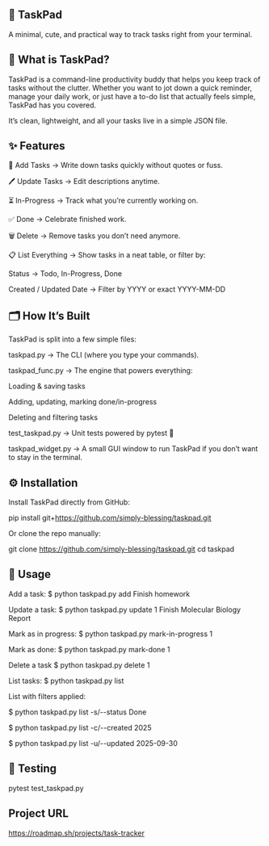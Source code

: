 ## 🌸 TaskPad

A minimal, cute, and practical way to track tasks right from your terminal.

## 📖 What is TaskPad?

TaskPad is a command-line productivity buddy that helps you keep track of tasks without the clutter.
Whether you want to jot down a quick reminder, manage your daily work, or just have a to-do list that actually feels simple, TaskPad has you covered.

It’s clean, lightweight, and all your tasks live in a simple JSON file.

## ✨ Features 

🌟 Add Tasks → Write down tasks quickly without quotes or fuss.

🖊 Update Tasks → Edit descriptions anytime.

⏳ In-Progress → Track what you’re currently working on.

✅ Done → Celebrate finished work.

🗑 Delete → Remove tasks you don’t need anymore.

📋 List Everything → Show tasks in a neat table, or filter by:

Status → Todo, In-Progress, Done

Created / Updated Date → Filter by YYYY or exact YYYY-MM-DD

## 🗂 How It’s Built

TaskPad is split into a few simple files:

taskpad.py → The CLI (where you type your commands).

taskpad_func.py → The engine that powers everything:

Loading & saving tasks

Adding, updating, marking done/in-progress

Deleting and filtering tasks

test_taskpad.py → Unit tests powered by pytest 🧪

taskpad_widget.py → A small GUI window to run TaskPad if you don’t want to stay in the terminal.

## ⚙️ Installation

Install TaskPad directly from GitHub:

pip install git+https://github.com/simply-blessing/taskpad.git

Or clone the repo manually:

git clone https://github.com/simply-blessing/taskpad.git
cd taskpad

## 🚀 Usage 

Add a task:
$ python taskpad.py add Finish homework

Update a task:
$ python taskpad.py update 1 Finish Molecular Biology Report

Mark as in progress:
$ python taskpad.py mark-in-progress 1 

Mark as done:
$ python taskpad.py mark-done 1 

Delete a task
$ python taskpad.py delete 1 

List tasks:
$ python taskpad.py list 

List with filters applied:

$ python taskpad.py list -s/--status Done 

$ python taskpad.py list -c/--created 2025 

$ python taskpad.py list -u/--updated 2025-09-30

## 🧪 Testing

pytest test_taskpad.py 

## Project URL
https://roadmap.sh/projects/task-tracker

